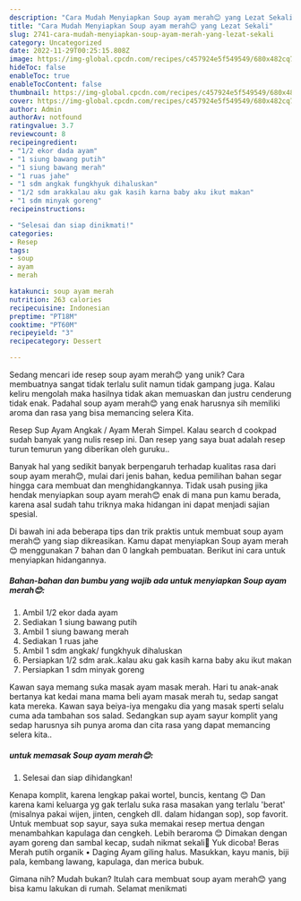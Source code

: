 ```yaml
---
description: "Cara Mudah Menyiapkan Soup ayam merah😊 yang Lezat Sekali"
title: "Cara Mudah Menyiapkan Soup ayam merah😊 yang Lezat Sekali"
slug: 2741-cara-mudah-menyiapkan-soup-ayam-merah-yang-lezat-sekali
category: Uncategorized
date: 2022-11-29T00:25:15.808Z
image: https://img-global.cpcdn.com/recipes/c457924e5f549549/680x482cq70/soup-ayam-merah-foto-resep-utama.jpg
hideToc: false
enableToc: true
enableTocContent: false
thumbnail: https://img-global.cpcdn.com/recipes/c457924e5f549549/680x482cq70/soup-ayam-merah-foto-resep-utama.jpg
cover: https://img-global.cpcdn.com/recipes/c457924e5f549549/680x482cq70/soup-ayam-merah-foto-resep-utama.jpg
author: Admin
authorAv: notfound
ratingvalue: 3.7
reviewcount: 8
recipeingredient:
- "1/2 ekor dada ayam"
- "1 siung bawang putih"
- "1 siung bawang merah"
- "1 ruas jahe"
- "1 sdm angkak fungkhyuk dihaluskan"
- "1/2 sdm arakkalau aku gak kasih karna baby aku ikut makan"
- "1 sdm minyak goreng"
recipeinstructions:

- "Selesai dan siap dinikmati!"
categories:
- Resep
tags:
- soup
- ayam
- merah

katakunci: soup ayam merah 
nutrition: 263 calories
recipecuisine: Indonesian
preptime: "PT18M"
cooktime: "PT60M"
recipeyield: "3"
recipecategory: Dessert

---
```





Sedang mencari ide resep soup ayam merah😊 yang unik? Cara membuatnya sangat tidak terlalu sulit namun tidak gampang juga. Kalau keliru mengolah maka hasilnya tidak akan memuaskan dan justru cenderung tidak enak. Padahal soup ayam merah😊 yang enak harusnya sih memiliki aroma dan rasa yang bisa memancing selera Kita.





Resep Sup Ayam Angkak / Ayam Merah Simpel. Kalau search d cookpad sudah banyak yang nulis resep ini. Dan resep yang saya buat adalah resep turun temurun yang diberikan oleh guruku..

Banyak hal yang sedikit banyak berpengaruh terhadap kualitas rasa dari soup ayam merah😊, mulai dari jenis bahan, kedua pemilihan bahan segar hingga cara membuat dan menghidangkannya. Tidak usah pusing jika hendak menyiapkan soup ayam merah😊 enak di mana pun kamu berada, karena asal sudah tahu triknya maka hidangan ini dapat menjadi sajian spesial.






Di bawah ini ada beberapa tips dan trik praktis untuk membuat soup ayam merah😊 yang siap dikreasikan. Kamu dapat menyiapkan Soup ayam merah😊 menggunakan 7 bahan dan 0 langkah pembuatan. Berikut ini cara untuk menyiapkan hidangannya.

<!--inarticleads1-->

##### Bahan-bahan dan bumbu yang wajib ada untuk menyiapkan Soup ayam merah😊:

1. Ambil 1/2 ekor dada ayam
1. Sediakan 1 siung bawang putih
1. Ambil 1 siung bawang merah
1. Sediakan 1 ruas jahe
1. Ambil 1 sdm angkak/ fungkhyuk dihaluskan
1. Persiapkan 1/2 sdm arak..kalau aku gak kasih karna baby aku ikut makan
1. Persiapkan 1 sdm minyak goreng


Kawan saya memang suka masak ayam masak merah. Hari tu anak-anak bertanya kat kedai mana mama beli ayam masak merah tu, sedap sangat kata mereka. Kawan saya beiya-iya mengaku dia yang masak sperti selalu cuma ada tambahan sos salad. Sedangkan sup ayam sayur komplit yang sedap harusnya sih punya aroma dan cita rasa yang dapat memancing selera kita.. 

<!--inarticleads2-->

#####  untuk memasak Soup ayam merah😊:


1. Selesai dan siap dihidangkan!

Kenapa komplit, karena lengkap pakai wortel, buncis, kentang 😊 Dan karena kami keluarga yg gak terlalu suka rasa masakan yang terlalu &#39;berat&#39; (misalnya pakai wijen, jinten, cengkeh dll. dalam hidangan sop), sop favorit. Untuk membuat sop sayur, saya suka memakai resep mertua dengan menambahkan kapulaga dan cengkeh. Lebih beraroma 😊 Dimakan dengan ayam goreng dan sambal kecap, sudah nikmat sekali🥰 Yuk dicoba! Beras Merah putih organik • Daging Ayam giling halus. Masukkan, kayu manis, biji pala, kembang lawang, kapulaga, dan merica bubuk. 

Gimana nih? Mudah bukan? Itulah cara membuat soup ayam merah😊 yang bisa kamu lakukan di rumah. Selamat menikmati
